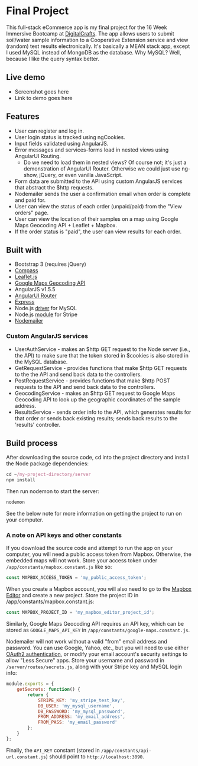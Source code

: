 # Final Project

This full-stack eCommerce app is my final project for the 16 Week Immersive Bootcamp at [DigitalCrafts](http://digitalcrafts.com). The app allows users to submit soil/water sample information to a Cooperative Extension service and view (random) test results electronically. It's basically a MEAN stack app, except I used MySQL instead of MongoDB as the database. Why MySQL? Well, because I like the query syntax better.

## Live demo
* Screenshot goes here
* Link to demo goes here

## Features
* User can register and log in.
* User login status is tracked using ngCookies.
* Input fields validated using AngularJS.
* Error messages and services-forms load in nested views using AngularUI Routing.
	- Do we need to load them in nested views? Of course not; it's just a demonstration of AngularUI Router. Otherwise we could just use ng-show, jQuery, or even vanilla JavaScript.
* Form data are submitted to the API using custom AngularJS services that abstract the $http requests.
* Nodemailer sends the user a confirmation email when order is complete and paid for.
* User can view the status of each order (unpaid/paid) from the "View orders" page.
* User can view the location of their samples on a map using Google Maps Geocoding API + Leaflet + Mapbox.
* If the order status is "paid", the user can view results for each order.

## Built with
* Bootstrap 3 (requires jQuery)
* [Compass](http://compass-style.org/)
* [Leaflet.js](http://leafletjs.com/)
* [Google Maps Geocoding API](https://developers.google.com/maps/documentation/geocoding/start#sample-request)
* AngularJS v1.5.5
* [AngularUI Router](https://github.com/angular-ui/ui-router)
* [Express](http://expressjs.com/)
* Node.js [driver](https://www.npmjs.com/package/mysql) for MySQL
* Node.js [module](https://stripe.com/docs/libraries) for Stripe
* [Nodemailer](http://nodemailer.com/)

### Custom AngularJS services
* UserAuthService - makes an $http GET request to the Node server (i.e., the API) to make sure that the token stored in $cookies is also stored in the MySQL database.
* GetRequestService - provides functions that make $http GET requests to the the API and send back data to the controllers.
* PostRequestService - provides functions that make $http POST requests to the API and send back data to the controllers.
* GeocodingService - makes an $http GET request to Google Maps Geocoding API to look up the geographic coordinates of the sample address.
* ResultsService - sends order info to the API, which generates results for that order or sends back existing results; sends back results to the 'results' controller.

## Build process
After downloading the source code, cd into the project directory and install the Node package dependencies:
```javascript
cd ~/my-project-directory/server
npm install
```
Then run nodemon to start the server:
```javascript
nodemon
```
See the below note for more information on getting the project to run on your computer.

### A note on API keys and other constants
If you download the source code and attempt to run the app on your computer, you will need a public access token from Mapbox. Otherwise, the embedded maps will not work. Store your access token under `/app/constants/mapbox.constant.js` like so:
```javascript
const MAPBOX_ACCESS_TOKEN = 'my_public_access_token';
```
When you create a Mapbox account, you will also need to go to the [Mapbox Editor](https://www.mapbox.com/studio/classic/projects/) and create a new project. Store the project ID in /app/constants/mapbox.constant.js:
```javascript
const MAPBOX_PROJECT_ID = 'my_mapbox_editor_project_id';
```

Similarly, Google Maps Geocoding API requires an API key, which can be stored as `GOOGLE_MAPS_API_KEY` in `/app/constants/google-maps.constant.js`.

Nodemailer will not work without a valid "from" email address and password. You can use Google, Yahoo, etc., but you will need to use either [OAuth2 authentication](https://nodemailer.com/using-gmail/), or modify your email account's security settings to allow "Less Secure" apps. Store your username and password in `/server/routes/secrets.js`, along with your Stripe key and MySQL login info:
```javascript
module.exports = {
	getSecrets: function() {
		return {
			STRIPE_KEY: 'my_stripe_test_key',
			DB_USER: 'my_mysql_username',
			DB_PASSWORD: 'my_mysql_password',
			FROM_ADDRESS: 'my_email_address',
			FROM_PASS: 'my_email_password'
		};
	}
};
```

Finally, the `API_KEY` constant (stored in `/app/constants/api-url.constant.js`) should point to `http://localhost:3090`.
